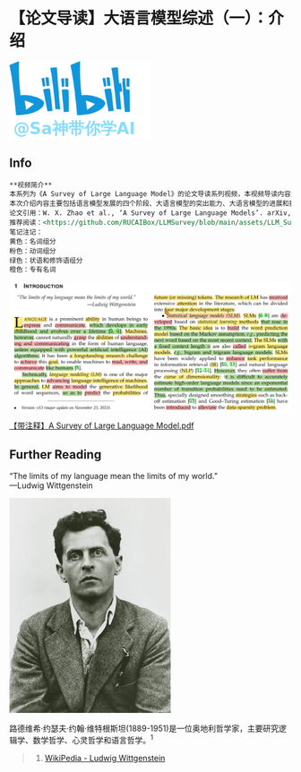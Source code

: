 # 【论文导读】大语言模型综述（一）：介绍

<img src="../../../../assets/sakura_logo.png" alt="Sa神带你学AI" width="50%">

## Info

```markdown
**视频简介** 
本系列为《A Survey of Large Language Model》的论文导读系列视频，本视频导读内容为论文的第一章，即Introduction部分。
本次介绍内容主要包括语言模型发展的四个阶段、大语言模型的突出能力、大语言模型的进展和挑战。  
论文引用：W. X. Zhao et al., ‘A Survey of Large Language Models’. arXiv, Nov. 24, 2023. doi: 10.48550/arXiv.2303.18223.  
推荐阅读：<https://github.com/RUCAIBox/LLMSurvey/blob/main/assets/LLM_Survey_Chinese.pdf>
笔记注记：
黄色：名词组分
粉色：动词组分
绿色：状语和修饰语组分
橙色：专有名词
```

![demo](../assets/Lesson_1/demonstration_notes_of_zotero.png)

[【带注释】A Survey of Large Language Model.pdf](../../course_notes/Paper_with_Annotation/Zhao%20等%20-%202023%20-%20A%20Survey%20of%20Large%20Language%20Models.pdf)

## Further Reading

<!-- <img src="../../../../assets/sakura_logo.svg" alt="Sa神带你学AI" width="30%"> -->

“The limits of my language mean the limits of my world.”  
—Ludwig Wittgenstein

![Ludwig_Wittgenstein](../assets/Lesson_1/Ludwig_Wittgenstein_1929.jpg)

路德维希·约瑟夫·约翰·维特根斯坦(1889-1951)是一位奥地利哲学家，主要研究逻辑学、数学哲学、心灵哲学和语言哲学。<sup>1</sup>

> 1. [WikiPedia - Ludwig Wittgenstein](<https://en.wikipedia.org/wiki/Ludwig_Wittgenstein>)
